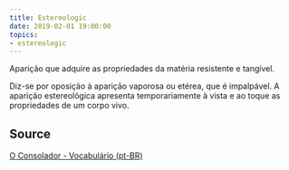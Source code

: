 ```yaml
---
title: Estereologic
date: 2019-02-01 19:00:00
topics:
- estereologic
---
```


Aparição que adquire as propriedades da matéria resistente e tangível. 

Diz-se por oposição à aparição vaporosa ou etérea, que é impalpável. A aparição estereológica 
apresenta temporariamente à vista e ao toque as propriedades de um corpo vivo.

## Source
[O Consolador - Vocabulário (pt-BR)](http://www.oconsolador.com.br/linkfixo/vocabulario/principal.html)


